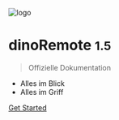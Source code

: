 ![logo](assets/awtrixbanner.jpg)

# dinoRemote <small>1.5</small>

> Offizielle Dokumentation

* Alles im Blick
* Alles im Griff


[Get Started](README)
